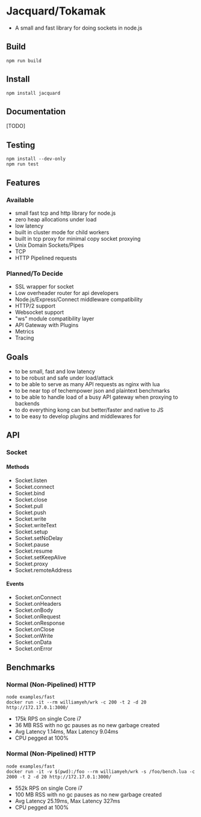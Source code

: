 # Jacquard/Tokamak

- A small and fast library for doing sockets in node.js

## Build

```
npm run build
```

## Install

```
npm install jacquard
```

## Documentation

[TODO]


## Testing

```
npm install --dev-only
npm run test
```

## Features

### Available

- small fast tcp and http library for node.js
- zero heap allocations under load
- low latency
- built in cluster mode for child workers
- built in tcp proxy for minimal copy socket proxying
- Unix Domain Sockets/Pipes
- TCP
- HTTP Pipelined requests

### Planned/To Decide

- SSL wrapper for socket
- Low overheader router for api developers
- Node.js/Express/Connect middleware compatibility
- HTTP/2 support
- Websocket support
- "ws" module compatibility layer
- API Gateway with Plugins
- Metrics
- Tracing

## Goals

- to be small, fast and low latency
- to be robust and safe under load/attack
- to be able to serve as many API requests as nginx with lua
- to be near top of techempower json and plaintext benchmarks
- to be able to handle load of a busy API gateway when proxying to backends
- to do everything kong can but better/faster and native to JS
- to be easy to develop plugins and middlewares for

## API

### Socket

#### Methods

- Socket.listen
- Socket.connect
- Socket.bind
- Socket.close
- Socket.pull
- Socket.push
- Socket.write
- Socket.writeText
- Socket.setup
- Socket.setNoDelay
- Socket.pause
- Socket.resume
- Socket.setKeepAlive
- Socket.proxy
- Socket.remoteAddress

#### Events

- Socket.onConnect
- Socket.onHeaders
- Socket.onBody
- Socket.onRequest
- Socket.onResponse
- Socket.onClose
- Socket.onWrite
- Socket.onData
- Socket.onError

## Benchmarks

### Normal (Non-Pipelined) HTTP

```
node examples/fast
docker run -it --rm williamyeh/wrk -c 200 -t 2 -d 20 http://172.17.0.1:3000/
```

- 175k RPS on single Core i7
- 36 MB RSS with no gc pauses as no new garbage created
- Avg Latency 1.14ms, Max Latency 9.04ms
- CPU pegged at 100%

### Normal (Non-Pipelined) HTTP

```
node examples/fast
docker run -it -v $(pwd):/foo --rm williamyeh/wrk -s /foo/bench.lua -c 2000 -t 2 -d 20 http://172.17.0.1:3000/
```

- 552k RPS on single Core i7
- 100 MB RSS with no gc pauses as no new garbage created
- Avg Latency 25.19ms, Max Latency 327ms
- CPU pegged at 100%
